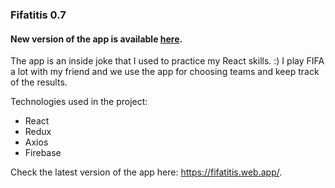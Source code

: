 ### Fifatitis 0.7

#### New version of the app is available [here](https://github.com/plmbov/fifatitis "here").

The app is an inside joke that I used to practice my React skills. :) I play FIFA a lot with my friend and we use the app for choosing teams and keep track of the results.

Technologies used in the project:
- React
- Redux
- Axios
- Firebase

Check the latest version of the app here: https://fifatitis.web.app/.
